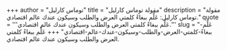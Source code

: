 +++
author = "توماس كارليل"
title = "مقولة توماس كارليل"
description = "مقولة توماس كارليل: عَلِّم ببغاءً كلمتي العرض والطلب وسيكون عندك عالم اقتصادي."
quote = '''عَلِّم ببغاءً كلمتي العرض والطلب وسيكون عندك عالم اقتصادي.''' 
slug = "عَلِّم-ببغاءً-كلمتي-العرض-والطلب-وسيكون-عندك-عالم-اقتصادي"
+++
عَلِّم ببغاءً كلمتي العرض والطلب وسيكون عندك عالم اقتصادي.
